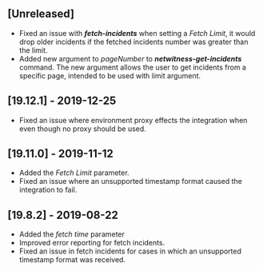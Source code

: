 ## [Unreleased]
- Fixed an issue with ***fetch-incidents*** when setting a *Fetch Limit*, it would drop older incidents if the fetched incidents number was greater than the limit.
- Added new argument to *pageNumber* to ***netwitness-get-incidents*** command. The new argument allows the user to get incidents from a specific page, intended to be used with limit argument.

## [19.12.1] - 2019-12-25
  - Fixed an issue where environment proxy effects the integration when even though no proxy should be used.


## [19.11.0] - 2019-11-12
  - Added the *Fetch Limit* parameter.
  - Fixed an issue where an unsupported timestamp format caused the integration to fail.

## [19.8.2] - 2019-08-22
  - Added the *fetch time* parameter
  - Improved error reporting for fetch incidents.
  - Fixed an issue in fetch incidents for cases in which an unsupported timestamp format was received.
